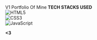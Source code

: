 V1 Portfolio Of Mine 
**TECH STACKS USED** <br>
![HTML5](https://cdn.jsdelivr.net/gh/devicons/devicon/icons/html5/html5-original.svg)<br>
![CSS3](https://cdn.jsdelivr.net/gh/devicons/devicon/icons/css3/css3-original.svg)<br>
![JavaScript](https://cdn.jsdelivr.net/gh/devicons/devicon/icons/javascript/javascript-original.svg)<br>

**<3**
